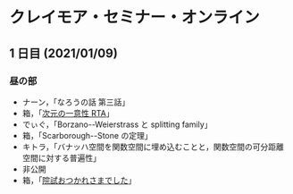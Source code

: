 # クレイモア・セミナー・オンライン

## 1 日目 (2021/01/09)

### 昼の部

* ナーン，「なろうの話 第三話」
* 箱，「[次元の一意性 RTA](./ac96e9de44ef.pdf)」
* でぃぐ，「Borzano--Weierstrass と splitting family」
* 箱，「Scarborough--Stone の定理」
* キトラ，「バナッハ空間を関数空間に埋め込むことと，関数空間の可分距離空間に対する普遍性」
* 非公開
* 箱，「[院試おつかれさまでした](./543cf4259900.pdf)」
